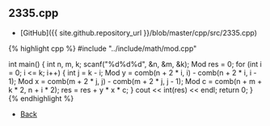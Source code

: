 ## 2335.cpp

- [GitHub]({{ site.github.repository_url }}/blob/master/cpp/src/2335.cpp)

{% highlight cpp %}
#include "../include/math/mod.cpp"

int main() {
  int n, m, k;
  scanf("%d%d%d", &n, &m, &k);
  Mod res = 0;
  for (int i = 0; i <= k; i++) {
    int j = k - i;
    Mod y = comb(n + 2 * i, i) - comb(n + 2 * i, i - 1);
    Mod x = comb(m + 2 * j, j) - comb(m + 2 * j, j - 1);
    Mod c = comb(n + m + k * 2, n + i * 2);
    res = res + y * x * c;
  }
  cout << int(res) << endl;
  return 0;
}
{% endhighlight %}

- [Back](../..)

